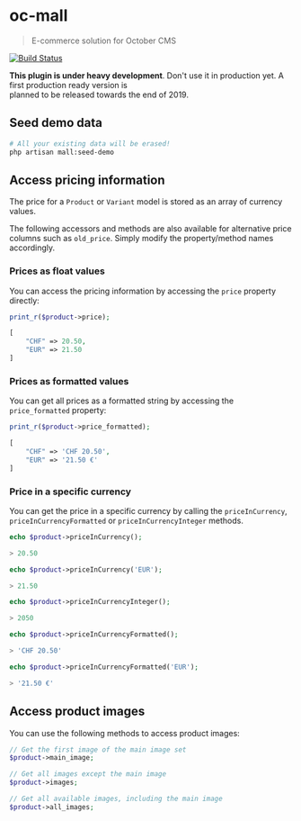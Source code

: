 # oc-mall
> E-commerce solution for October CMS 

[![Build Status](https://travis-ci.org/OFFLINE-GmbH/oc-mall-plugin.svg?branch=develop)](https://travis-ci.org/OFFLINE-GmbH/oc-mall-plugin)

**This plugin is under heavy development**. Don't use it in production yet. A first production ready version is  
planned to be released towards the end of 2019.


## Seed demo data

```bash
# All your existing data will be erased!
php artisan mall:seed-demo
```

## Access pricing information

The price for a `Product` or `Variant` model is stored as an array of currency values.

The following accessors and 
methods are also available for alternative price columns such as `old_price`. Simply modify the property/method names
 accordingly.

### Prices as float values

You can access the pricing information by accessing the `price` property directly:

```php
print_r($product->price);

[
    "CHF" => 20.50,
    "EUR" => 21.50
]
``` 

### Prices as formatted values 

You can get all prices as a formatted string by accessing the `price_formatted` property:

```php
print_r($product->price_formatted);

[
    "CHF" => 'CHF 20.50',
    "EUR" => '21.50 €'
]
``` 

### Price in a specific currency 

You can get the price in a specific currency by calling the `priceInCurrency`, `priceInCurrencyFormatted` or 
`priceInCurrencyInteger` methods.

```php
echo $product->priceInCurrency();

> 20.50

echo $product->priceInCurrency('EUR');

> 21.50

echo $product->priceInCurrencyInteger();

> 2050

echo $product->priceInCurrencyFormatted();

> 'CHF 20.50'

echo $product->priceInCurrencyFormatted('EUR');

> '21.50 €'
``` 

## Access product images

You can use the following methods to access product images:

```php
// Get the first image of the main image set
$product->main_image;

// Get all images except the main image
$product->images;

// Get all available images, including the main image
$product->all_images;
```